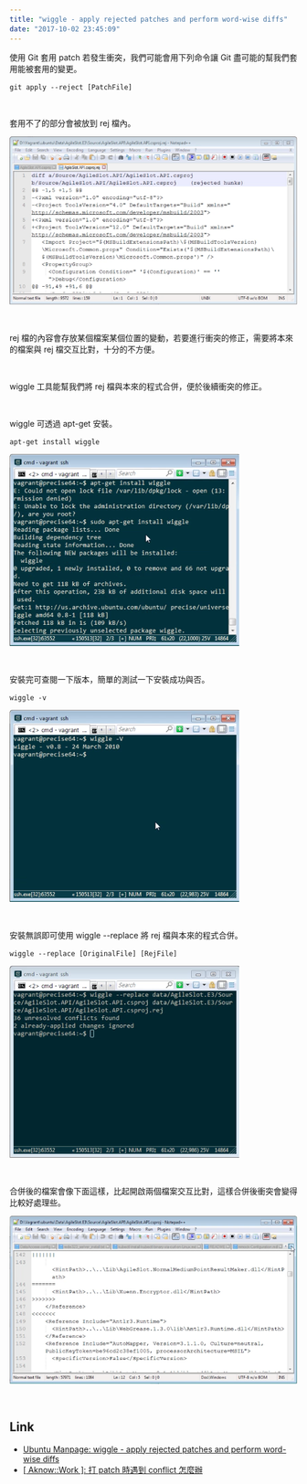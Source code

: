 ```yaml
---
title: "wiggle - apply rejected patches and perform word-wise diffs"
date: "2017-10-02 23:45:09"
---
```



使用 Git 套用 patch 若發生衝突，我們可能會用下列命令讓 Git 盡可能的幫我們套用能被套用的變更。  

<!-- More -->

    git apply --reject [PatchFile]

<br/>


套用不了的部分會被放到 rej 檔內。  

![1.png](1.png)

<br/>


rej 檔的內容會存放某個檔案某個位置的變動，若要進行衝突的修正，需要將本來的檔案與 rej 檔交互比對，十分的不方便。  

<br/>


wiggle 工具能幫我們將 rej 檔與本來的程式合併，便於後續衝突的修正。  

<br/>


wiggle 可透過 apt-get 安裝。  

    apt-get install wiggle

![2.png](2.png)

<br/>


安裝完可查閱一下版本，簡單的測試一下安裝成功與否。  

    wiggle -v

![3.png](3.png)

<br/>


安裝無誤即可使用 wiggle --replace 將 rej 檔與本來的程式合併。   

    wiggle --replace [OriginalFile] [RejFile]

![4.png](4.png)

<br/>


合併後的檔案會像下面這樣，比起開啟兩個檔案交互比對，這樣合併後衝突會變得比較好處理些。  

![5.png](5.png)

<br/>


Link
----
* [Ubuntu Manpage: wiggle - apply rejected patches and perform word-wise diffs](http://manpages.ubuntu.com/manpages/zesty/man1/wiggle.1.html)
* [[ Aknow::Work ]: 打 patch 時遇到 conflict 怎麼辦](http://aknow-work.blogspot.tw/2013/08/patch-conflict.html)
